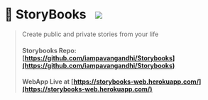 # 📖 StoryBooks &nbsp; ![](https://img.shields.io/github/deployments/iampavangandhi/Storybooks/storybooks-web?color=2648ff&style=flat-square)

> Create public and private stories from your life
> #### Storybooks Repo: [https://github.com/iampavangandhi/Storybooks](https://github.com/iampavangandhi/Storybooks)
> #### WebApp Live at [https://storybooks-web.herokuapp.com/](https://storybooks-web.herokuapp.com/)
